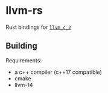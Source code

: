 # llvm-rs

Rust bindings for [`llvm_c_2`](https://github.com/tealsnow/llvm_c_2)

## Building

Requirements:

- a c++ compiler (c++17 compatible)
- cmake
- llvm-14
